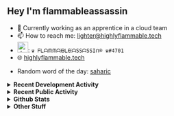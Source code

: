 ## Hey I'm flammableassassin

- 🔭 Currently working as an apprentice in a cloud team  
- 📫 How to reach me: [lighter@highlyflammable.tech](mailto:lighter@highlyflammable.tech?subject=Hello)
- <img src="https://discord.com/assets/2c21aeda16de354ba5334551a883b481.png" alt="drawing" width="25"/>: `♛ ᖴᒪᗩᙏᙏᗩᙖᒪᙓᗩSSᗩSSIᑎ® ♛#4701`
- 🌐 [highlyflammable.tech](https://highlyflammable.tech)

<!--START_SECTION:randomWord-->
- Random word of the day: [saharic](https://www.wordnik.com/words/saharic)
<!--END_SECTION:randomWord-->

<details>
  <summary><b>Recent Development Activity</b></summary>
  
  <!--START_SECTION:waka-->

```txt
PowerShell   8 hrs 2 mins    ██████████████▓░░░░░░░░░░   59.10 %
Other        4 hrs 22 mins   ████████░░░░░░░░░░░░░░░░░   32.19 %
SQL          43 mins         █▒░░░░░░░░░░░░░░░░░░░░░░░   05.37 %
Markdown     26 mins         ▓░░░░░░░░░░░░░░░░░░░░░░░░   03.28 %
Git Config   0 secs          ░░░░░░░░░░░░░░░░░░░░░░░░░   00.05 %
```

<!--END_SECTION:waka-->

</details>

<details>
  <summary><b>Recent Public Activity</b></summary>
    <br>

  <!--START_SECTION:activity-->
1. 🗣 Commented on [#82](https://github.com/flamableassassin/status/issues/82#issuecomment-2240823555) in [flamableassassin/status](https://github.com/flamableassassin/status)
2. 🔒 Closed issue [#82](https://github.com/flamableassassin/status/issues/82) in [flamableassassin/status](https://github.com/flamableassassin/status)
3. ❗ Opened issue [#82](https://github.com/flamableassassin/status/issues/82) in [flamableassassin/status](https://github.com/flamableassassin/status)
4. ❗ Opened issue [#2957](https://github.com/Azure/PSRule.Rules.Azure/issues/2957) in [Azure/PSRule.Rules.Azure](https://github.com/Azure/PSRule.Rules.Azure)
5. 🎉 Merged PR [#17](https://github.com/flamableassassin/drawshield-api/pull/17) in [flamableassassin/drawshield-api](https://github.com/flamableassassin/drawshield-api)
  <!--END_SECTION:activity-->

</details>

<details>
  <summary><b>Github Stats</b></summary>
    <br>
    <p align="center">
      <img width="48%" src="https://github-readme-stats.vercel.app/api?username=flamableassassin&count_private=true&show_icons=true&theme=radical"/>
      <img width="48%" src="https://github-readme-streak-stats.herokuapp.com?user=flamableassassin&theme=neon-dark"/>
    </p>
  
</details>

<details>
  <summary><b>Other Stuff</b></summary>
  <br>
<a href="https://www.abuseipdb.com/user/67633" title="AbuseIPDB is an IP address blacklist for webmasters and sysadmins to report IP addresses engaging in abusive behavior on their networks">
	<img src="https://www.abuseipdb.com/contributor/67633.svg" alt="AbuseIPDB Contributor Badge" style="width: 264px;background: #fff linear-gradient(rgba(255,255,255,0), rgba(255,255,255,.3) 50%, rgba(0,0,0,.2) 51%, rgba(0,0,0,0));padding: 5px;">
</a>
  
</details>
